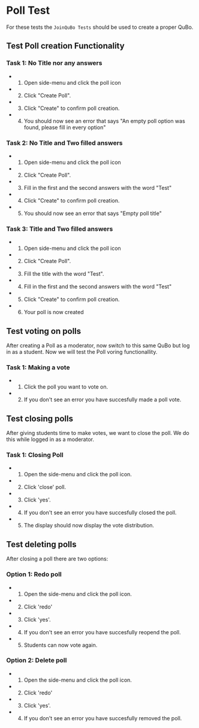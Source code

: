 # Poll Test
For these tests the `JoinQuBo Tests` should be used to create a proper QuBo.
## Test Poll creation Functionality


### Task 1: No Title nor any answers
- 1. Open side-menu and click the poll icon
- 2. Click "Create Poll".
- 3. Click "Create" to confirm poll creation.
- 4. You should now see an error that says "An empty poll option was found, please fill in every option"

### Task 2: No Title and Two filled answers
- 1. Open side-menu and click the poll icon
- 2. Click "Create Poll".
- 3. Fill in the first and the second answers with the word "Test"
- 4. Click "Create" to confirm poll creation.
- 5. You should now see an error that says "Empty poll title"

### Task 3: Title and Two filled answers
- 1. Open side-menu and click the poll icon
- 2. Click "Create Poll".
- 3. Fill the title with the word "Test".
- 4. Fill in the first and the second answers with the word "Test"  
- 5. Click "Create" to confirm poll creation.
- 6. Your poll is now created

## Test voting on polls

After creating a Poll as a moderator, now switch to this same QuBo but log in as a student. Now we will test the Poll voring functionallity.

### Task 1: Making a vote
- 1. Click the poll you want to vote on.
- 2. If you don't see an error you have succesfully made a poll vote.

## Test closing polls

After giving students time to make votes, we want to close the poll. We do this while logged in as a moderator.

### Task 1: Closing Poll
- 1. Open the side-menu and click the poll icon.
- 2. Click 'close' poll.
- 3. Click 'yes'.
- 4. If you don't see an error you have succesfully closed the poll.
- 5. The display should now display the vote distribution.

## Test deleting polls

After closing a poll there are two options:

### Option 1: Redo poll
- 1. Open the side-menu and click the poll icon.
- 2. Click 'redo'
- 3. Click 'yes'.
- 4. If you don't see an error you have succesfully reopend the poll.
- 5. Students can now vote again.

### Option 2: Delete poll
- 1. Open the side-menu and click the poll icon.
- 2. Click 'redo'
- 3. Click 'yes'.
- 4. If you don't see an error you have succesfully removed the poll.
